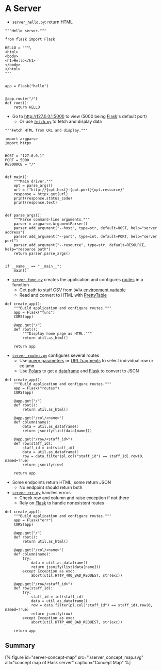 # A Server

-   [`server_hello.py`](./server_hello.py): return HTML

```{file="server_hello.py"}
"""Hello server."""

from flask import Flask

HELLO = """\
<html>
<body>
<h1>Hello</h1>
</body>
</html>
"""


app = Flask("hello")


@app.route("/")
def root():
    return HELLO
```

-   Go to http://127.0.0.1:5000 to view (5000 being [Flask][flask]'s default port)
    -   Or use [`fetch.py`](./fetch.py) to fetch and display data

```{file="fetch.py"}
"""Fetch HTML from URL and display."""

import argparse
import httpx


HOST = "127.0.0.1"
PORT = 5000
RESOURCE = "/"


def main():
    """Main driver."""
    opt = parse_args()
    url = f"http://{opt.host}:{opt.port}{opt.resource}"
    response = httpx.get(url)
    print(response.status_code)
    print(response.text)


def parse_args():
    """Parse command-line arguments."""
    parser = argparse.ArgumentParser()
    parser.add_argument("--host", type=str, default=HOST, help="server address")
    parser.add_argument("--port", type=int, default=PORT, help="server port")
    parser.add_argument("--resource", type=str, default=RESOURCE, help="resource path")
    return parser.parse_args()


if __name__ == "__main__":
    main()
```

-   [`server_func.py`](./server_func.py) creates the application and configures [routes](g:route) in a function
    -   Get path to staff CSV from `DATA` [environment variable](g:env-var)
    -   Read and convert to HTML with [PrettyTable][prettytable]

```{file="server_func.py:create"}
def create_app():
    """Build application and configure routes."""
    app = Flask("func")
    CORS(app)

    @app.get("/")
    def root():
        """Display home page as HTML."""
        return util.as_html()

    return app
```

-   [`server_routes.py`](./server_routes.py) configures several routes
    -   Use [query parameters](g:query-parameter) or [URL fragments](g:url-fragment)
        to select individual row or column
    -   Use [Polars][polars] to get a [dataframe](g:dataframe) and [Flask][flask] to convert to JSON

```{file="server_routes.py:create"}
def create_app():
    """Build application and configure routes."""
    app = Flask("routes")
    CORS(app)

    @app.get("/")
    def root():
        return util.as_html()

    @app.get("/col/<name>")
    def column(name):
        data = util.as_dataframe()
        return jsonify(list(data[name]))

    @app.get("/row/<staff_id>")
    def row(staff_id):
        staff_id = int(staff_id)
        data = util.as_dataframe()
        row = data.filter(pl.col("staff_id") == staff_id).row(0, named=True)
        return jsonify(row)

    return app
```

-   Some endpoints return HTML, some return JSON
    -   No endpoint should return both
-   [`server_err.py`](./server_err.py) handles errors
    -   Check row and column and raise exception if not there
    -   Rely on [Flask][flask] to handle nonexistent routes

```{file="server_err.py:create"}
def create_app():
    """Build application and configure routes."""
    app = Flask("err")
    CORS(app)

    @app.get("/")
    def root():
        return util.as_html()

    @app.get("/col/<name>")
    def column(name):
        try:
            data = util.as_dataframe()
            return jsonify(list(data[name]))
        except Exception as exc:
            abort(util.HTTP_400_BAD_REQUEST, str(exc))

    @app.get("/row/<staff_id>")
    def row(staff_id):
        try:
            staff_id = int(staff_id)
            data = util.as_dataframe()
            row = data.filter(pl.col("staff_id") == staff_id).row(0, named=True)
            return jsonify(row)
        except Exception as exc:
            abort(util.HTTP_400_BAD_REQUEST, str(exc))

    return app
```

## Summary

[% figure id="server-concept-map" src="./server_concept_map.svg" alt="concept map of Flask server" caption="Concept Map" %]

[flask]: https://flask.palletsprojects.com/
[polars]: https://pola.rs/
[prettytable]: https://pypi.org/project/prettytable/
